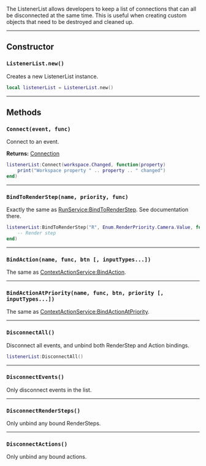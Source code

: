The ListenerList allows developers to keep a list of connections that can all be disconnected at the same time. This is useful when creating custom objects that need to be destroyed and cleaned up.

--------------------

## Constructor

### `ListenerList.new()`
Creates a new ListenerList instance.
```lua
local listenerList = ListenerList.new()
```

--------------------

## Methods

### `Connect(event, func)`
Connect to an event.

**Returns:** [Connection](https://developer.roblox.com/en-us/api-reference/datatype/RBXScriptConnection)
```lua
listenerList:Connect(workspace.Changed, function(property)
	print("Workspace property " .. property .. " changed")
end)
```

--------------------

### `BindToRenderStep(name, priority, func)`
Exactly the same as [RunService:BindToRenderStep](https://developer.roblox.com/en-us/api-reference/function/RunService/BindToRenderStep). See documentation there.
```lua
listenerList:BindToRenderStep("R", Enum.RenderPriority.Camera.Value, function()
	-- Render step
end)
```

--------------------

### `BindAction(name, func, btn [, inputTypes...])`
The same as [ContextActionService:BindAction](https://developer.roblox.com/en-us/api-reference/function/ContextActionService/BindAction).

--------------------

### `BindActionAtPriority(name, func, btn, priority [, inputTypes...])`
The same as [ContextActionService:BindActionAtPriority](https://developer.roblox.com/en-us/api-reference/function/ContextActionService/BindActionAtPriority).

--------------------

### `DisconnectAll()`
Disconnect all events, and unbind both RenderStep and Action bindings.
```lua
listenerList:DisconnectAll()
```

--------------------

### `DisconnectEvents()`
Only disconnect events in the list.

--------------------

### `DisconnectRenderSteps()`
Only unbind any bound RenderSteps.

--------------------

### `DisconnectActions()`
Only unbind any bound actions.